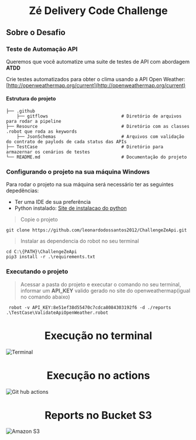 <h1 align="center">
    Zé Delivery Code Challenge
</h1>

## Sobre o Desafio

### Teste de Automação API

Queremos que você automatize uma suite de testes de API com abordagem **ATDD**

Crie testes automatizados para obter o clima usando a API Open Weather: 
[http://openweathermap.org/current](http://openweathermap.org/current)

#### Estrutura do projeto

    ├── .github                   
        ├── gitflows                            # Diretório de arquivos para rodar a pipeline
    ├── Resource                                # Diretório com as classes .robot que roda as keywords
        ├── JsonSchemas                         # Arquivos com validação do contrato de paylods de cada status das APIs
    ├── TestCase                                # Diretório para armazernar os cenários de testes  
    └── README.md                               # Documentação do projeto



### Configurando o projeto na sua máquina Windows
Para rodar o projeto na sua máquina será necessário ter as seguintes depedências:

- Ter uma IDE de sua preferência
- Python instalado: [Site de instalacao do python](https://www.python.org/downloads/)

> Copie o projeto
```
git clone https://github.com/leonardodossantos2012/ChallengeZeApi.git
```

> Instalar as dependencia do robot no seu terminal
```
cd C:\{PATH}\ChallengeZeApi
pip3 install -r .\requirements.txt
```

### Executando o projeto
> Acessar a pasta do projeto e executar o comando no seu terminal, informar um **API_KEY** valido gerado no site do openweathermap(igual no comando abaixo)
```
 robot -v API_KEY:8e51ef38d55470c7cdca8084303192f6 -d ./reports .\TestCase\ValidateApiOpenWeather.robot
```
<h1 align="center">
Execução no terminal
</h1>

![Terminal](https://user-images.githubusercontent.com/35806393/168165350-da4fa9e5-33ce-44e1-8126-4c8fa5a13f8a.gif)

<h1 align="center">
Execução no actions
</h1>

![Git hub actions](https://user-images.githubusercontent.com/35806393/168166182-b1f8cef4-c4da-49fe-ac82-3f4e2aaf0267.gif)


<h1 align="center">
Reports no Bucket S3
</h1>

![Amazon S3](https://user-images.githubusercontent.com/35806393/168166666-16a043b7-495b-4b16-8a05-ac8617a479fd.gif)

